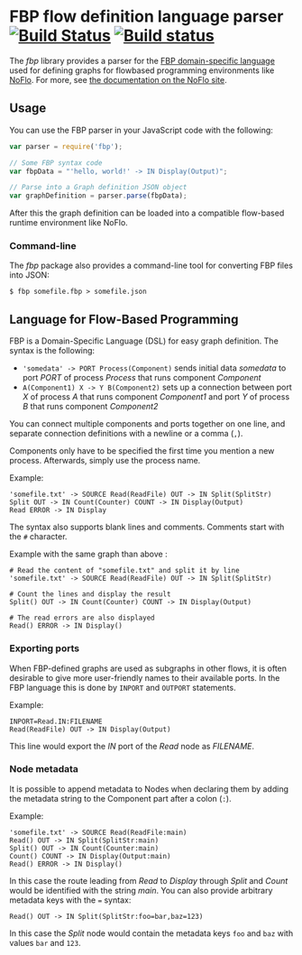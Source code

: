 FBP flow definition language parser [![Build Status](https://travis-ci.org/flowbased/fbp.png?branch=master)](https://travis-ci.org/flowbased/fbp) [![Build status](https://ci.appveyor.com/api/projects/status/cye5ylmhfybnb8t9)](https://ci.appveyor.com/project/bergie/fbp)
===================================

The *fbp* library provides a parser for the [FBP domain-specific language](http://noflojs.org/documentation/fbp/) used for defining graphs for flowbased programming environments like [NoFlo](http://noflojs.org).  For more, see [the documentation on the NoFlo site](http://noflojs.org/documentation/fbp/).

## Usage

You can use the FBP parser in your JavaScript code with the following:

```javascript
var parser = require('fbp');

// Some FBP syntax code
var fbpData = "'hello, world!' -> IN Display(Output)";

// Parse into a Graph definition JSON object
var graphDefinition = parser.parse(fbpData);
```

After this the graph definition can be loaded into a compatible flow-based runtime environment like NoFlo.

### Command-line

The *fbp* package also provides a command-line tool for converting FBP files into JSON:

    $ fbp somefile.fbp > somefile.json

## Language for Flow-Based Programming

FBP is a Domain-Specific Language (DSL) for easy graph definition. The syntax is the following:

* `'somedata' -> PORT Process(Component)` sends initial data _somedata_ to port _PORT_ of process _Process_ that runs component _Component_
* `A(Component1) X -> Y B(Component2)` sets up a connection between port _X_ of process _A_ that runs component _Component1_ and port _Y_ of process _B_ that runs component _Component2_

You can connect multiple components and ports together on one line, and separate connection definitions with a newline or a comma (`,`). 

Components only have to be specified the first time you mention a new process. Afterwards, simply use the process name.

Example:

```fbp
'somefile.txt' -> SOURCE Read(ReadFile) OUT -> IN Split(SplitStr)
Split OUT -> IN Count(Counter) COUNT -> IN Display(Output)
Read ERROR -> IN Display
```

The syntax also supports blank lines and comments. Comments start with the `#` character.

Example with the same graph than above :

```fbp
# Read the content of "somefile.txt" and split it by line
'somefile.txt' -> SOURCE Read(ReadFile) OUT -> IN Split(SplitStr)

# Count the lines and display the result
Split() OUT -> IN Count(Counter) COUNT -> IN Display(Output)

# The read errors are also displayed
Read() ERROR -> IN Display()
```

### Exporting ports

When FBP-defined graphs are used as subgraphs in other flows, it is often desirable to give more user-friendly names to their available ports. In the FBP language this is done by `INPORT` and `OUTPORT` statements.

Example:

```fbp
INPORT=Read.IN:FILENAME
Read(ReadFile) OUT -> IN Display(Output)
```

This line would export the *IN* port of the *Read* node as *FILENAME*.

### Node metadata

It is possible to append metadata to Nodes when declaring them by adding the metadata string to the Component part after a colon (`:`).

Example:

```fbp
'somefile.txt' -> SOURCE Read(ReadFile:main)
Read() OUT -> IN Split(SplitStr:main)
Split() OUT -> IN Count(Counter:main)
Count() COUNT -> IN Display(Output:main)
Read() ERROR -> IN Display()
```

In this case the route leading from *Read* to *Display* through *Split* and *Count* would be identified with the string *main*. You can also provide arbitrary metadata keys with the `=` syntax:

```fbp
Read() OUT -> IN Split(SplitStr:foo=bar,baz=123)
```

In this case the *Split* node would contain the metadata keys `foo` and `baz` with values `bar` and `123`.
